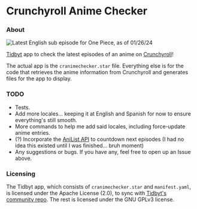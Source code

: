 # Crunchyroll Anime Checker

### About

![Latest English sub episode for One Piece, as of 01/26/24](cranimechecker.gif)

[Tidbyt](https://tidbyt.com/) app to check the latest episodes of an anime on [Crunchyroll](https://www.crunchyroll.com/)!

The actual app is the `cranimechecker.star` file. Everything else is for the code that retrieves the anime information from Crunchyroll and generates files for the app to display.

### TODO

- Tests.
- Add more locales... keeping it at English and Spanish for now to ensure everything's still smooth.
- More commands to help me add said locales, including force-update anime entries.
- (?) Incorporate the [AniList API](https://anilist.gitbook.io/anilist-apiv2-docs/) to countdown next episodes (I had no idea this existed until I was finished... bruh moment)
- Any suggestions or bugs. If you have any, feel free to open up an Issue above.

### Licensing

The Tidbyt app, which consists of `cranimechecker.star` and `manifest.yaml`, is licensed under the Apache License (2.0), to sync with [Tidbyt's community repo](https://github.com/tidbyt/community). The rest is licensed under the GNU GPLv3 license.
